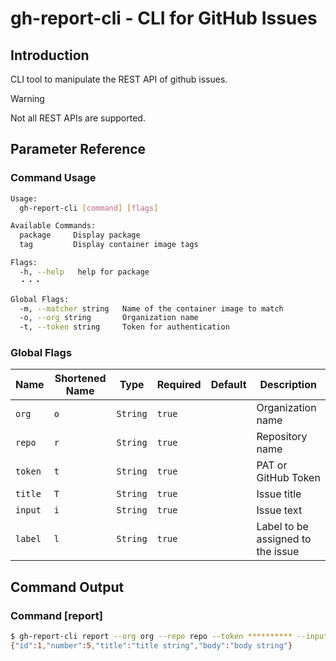 # gh-report-cli - CLI for GitHub Issues

## Introduction

CLI tool to manipulate the REST API of github issues.

> [!WARNING]
> Not all REST APIs are supported.

## Parameter Reference

### Command Usage

```bash
Usage:
  gh-report-cli [command] [flags]

Available Commands:
  package     Display package
  tag         Display container image tags

Flags:
  -h, --help   help for package
  ・・・

Global Flags:
  -m, --matcher string   Name of the container image to match
  -o, --org string       Organization name
  -t, --token string     Token for authentication
```

### Global Flags

| Name    | Shortened Name | Type     | Required | Default | Description                       |
| ------- | -------------- | -------- | -------- | ------- | --------------------------------- |
| `org`   | `o`            | `String` | `true`   |         | Organization name                 |
| `repo`  | `r`            | `String` | `true`   |         | Repository name                   |
| `token` | `t`            | `String` | `true`   |         | PAT or GitHub Token               |
| `title` | `T`            | `String` | `true`   |         | Issue title                       |
| `input` | `i`            | `String` | `true`   |         | Issue text                        |
| `label` | `l`            | `String` | `true`   |         | Label to be assigned to the issue |

## Command Output

### Command [report]

```bash
$ gh-report-cli report --org org --repo repo --token ********** --input input.json --label label
{"id":1,"number":5,"title":"title string","body":"body string"}
```
